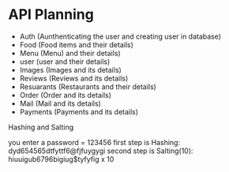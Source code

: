 # API Planning

- Auth (Aunthenticating the user and creating user in database)
- Food (Food items and their details)
- Menu (Menu) and their details)
- user (user and their details)
- Images (Images and its details)
- Reviews (Reviews and its details)
- Resuarants (Restaurants and their details)
- Order (Order and its details)
- Mail (Mail and its details)
- Payments (Payments and its details)

Hashing and Salting

you enter a password = 123456
first step is Hashing: dyd654565dtfyttf6@fjfuygygi
second step is Salting(10): hiuuigub6796bigiug$tyfyfig x 10
